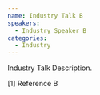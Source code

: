 ```yaml
---
name: Industry Talk B
speakers:
  - Industry Speaker B
categories:
  - Industry
---
```


Industry Talk Description.

[1] Reference B

<!--- 
<iframe width="560" height="315" src="https://www.youtube.com/embed/PUl9bvLMDsw?si=_i0TxQtl0TTkZLSe" title="YouTube video player" frameborder="0" allow="accelerometer; autoplay; clipboard-write; encrypted-media; gyroscope; picture-in-picture; web-share" allowfullscreen></iframe>
-->